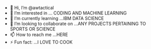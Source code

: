 - 👋 Hi, I’m @awtactical
- 👀 I’m interested in ... CODING AND MACHINE LEARNING
- 🌱 I’m currently learning ...IBM DATA SCIENCE
- 💞️ I’m looking to collaborate on ...ANY PROJECTS PERTAINING TO SPORTS OR SCIENCE
- 📫 How to reach me ...HERE
- ⚡ Fun fact: ...I LOVE TO COOK

<!---
awtactical/awtactical is a ✨ special ✨ repository because its `README.md` (this file) appears on your GitHub profile.
You can click the Preview link to take a look at your changes.
--->
